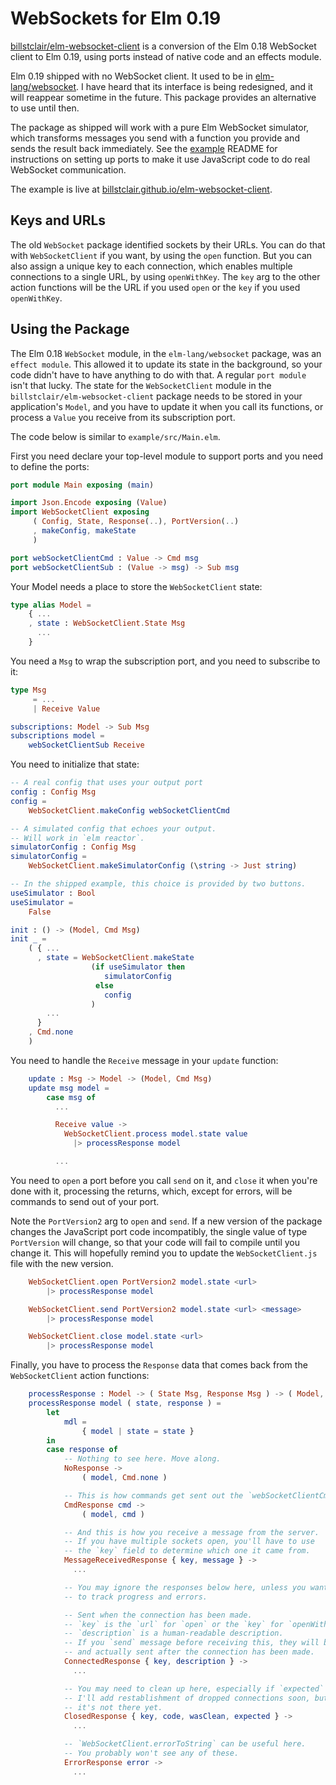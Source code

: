 # WebSockets for Elm 0.19

[billstclair/elm-websocket-client](https://package.elm-lang.org/packages/billstclair/elm-websocket-client/latest) is a conversion of the Elm 0.18 WebSocket client to Elm 0.19, using ports instead of native code and an effects module.

Elm 0.19 shipped with no WebSocket client. It used to be in [elm-lang/websocket](https://package.elm-lang.org/packages/elm-lang/websocket/latest). I have heard that its interface is being redesigned, and it will reappear sometime in the future. This package provides an alternative to use until then.

The package as shipped will work with a pure Elm WebSocket simulator, which transforms messages you send with a function you provide and sends the result back immediately. See the [example](https://github.com/billstclair/elm-websocket-client/tree/master/example) README for instructions on setting up ports to make it use JavaScript code to do real WebSocket communication.

The example is live at [billstclair.github.io/elm-websocket-client](https://billstclair.github.io/elm-websocket-client/).

## Keys and URLs

The old `WebSocket` package identified sockets by their URLs. You can do that with `WebSocketClient` if you want, by using the `open` function. But you can also assign a unique key to each connection, which enables multiple connections to a single URL, by using `openWithKey`. The `key` arg to the other action functions will be the URL if you used `open` or the `key` if you used `openWithKey`.

## Using the Package

The Elm 0.18 `WebSocket` module, in the `elm-lang/websocket` package, was an `effect module`. This allowed it to update its state in the background, so your code didn't have to have anything to do with that. A regular `port module` isn't that lucky. The state for the `WebSocketClient` module in the `billstclair/elm-websocket-client` package needs to be stored in your application's `Model`, and you have to update it when you call its functions, or process a `Value` you receive from its subscription port.

The code below is similar to `example/src/Main.elm`.

First you need declare your top-level module to support ports and you need to define the ports:

```elm
port module Main exposing (main)

import Json.Encode exposing (Value)
import WebSocketClient exposing
     ( Config, State, Response(..), PortVersion(..)
     , makeConfig, makeState
     )

port webSocketClientCmd : Value -> Cmd msg
port webSocketClientSub : (Value -> msg) -> Sub msg
```

Your Model needs a place to store the `WebSocketClient` state:

```elm
type alias Model =
    { ...
    , state : WebSocketClient.State Msg
      ...
    }
```

You need a `Msg` to wrap the subscription port, and you need to subscribe to it:

```elm
type Msg
     = ...
     | Receive Value

subscriptions: Model -> Sub Msg
subscriptions model =
    webSocketClientSub Receive
```

You need to initialize that state:

```elm
-- A real config that uses your output port
config : Config Msg
config =
    WebSocketClient.makeConfig webSocketClientCmd

-- A simulated config that echoes your output.
-- Will work in `elm reactor`.
simulatorConfig : Config Msg
simulatorConfig =
    WebSocketClient.makeSimulatorConfig (\string -> Just string)

-- In the shipped example, this choice is provided by two buttons.
useSimulator : Bool
useSimulator =
    False

init : () -> (Model, Cmd Msg)
init _ =
    ( { ...
      , state = WebSocketClient.makeState
                  (if useSimulator then
                     simulatorConfig
                   else
                     config
                  )
        ...
      }
    , Cmd.none
    )
```

You need to handle the `Receive` message in your `update` function:

```elm
    update : Msg -> Model -> (Model, Cmd Msg)
    update msg model =
        case msg of
          ...

          Receive value ->
            WebSocketClient.process model.state value
              |> processResponse model

          ...
```

You need to `open` a port before you call `send` on it, and `close` it when you're done with it, processing the returns, which, except for errors, will be commands to send out of your port.

Note the `PortVersion2` arg to `open` and `send`. If a new version of the package changes the JavaScript port code incompatibly, the single value of type `PortVersion` will change, so that your code will fail to compile until you change it. This will hopefully remind you to update the `WebSocketClient.js` file with the new version.

```elm
    WebSocketClient.open PortVersion2 model.state <url>
        |> processResponse model

    WebSocketClient.send PortVersion2 model.state <url> <message>
        |> processResponse model

    WebSocketClient.close model.state <url>
        |> processResponse model
```

Finally, you have to process the `Response` data that comes back from the `WebSocketClient` action functions:

```elm
    processResponse : Model -> ( State Msg, Response Msg ) -> ( Model, Cmd Msg )
    processResponse model ( state, response ) =
        let
            mdl =
                { model | state = state }
        in
        case response of
            -- Nothing to see here. Move along.
            NoResponse ->
                ( model, Cmd.none )

            -- This is how commands get sent out the `webSocketClientCmd` port
            CmdResponse cmd ->
                ( model, cmd )

            -- And this is how you receive a message from the server.
            -- If you have multiple sockets open, you'll have to use
            -- the `key` field to determine which one it came from.
            MessageReceivedResponse { key, message } ->
              ...

            -- You may ignore the responses below here, unless you want
            -- to track progress and errors.

            -- Sent when the connection has been made.
            -- `key` is the `url` for `open` or the `key` for `openWithKey`.
            -- `description` is a human-readable description.
            -- If you `send` message before receiving this, they will be queued
            -- and actually sent after the connection has been made.
            ConnectedResponse { key, description } ->
              ...

            -- You may need to clean up here, especially if `expected` is False.
            -- I'll add restablishment of dropped connections soon, but
            -- it's not there yet.
            ClosedResponse { key, code, wasClean, expected } ->
              ...

            -- `WebSocketClient.errorToString` can be useful here.
            -- You probably won't see any of these.
            ErrorResponse error ->
              ...
```
